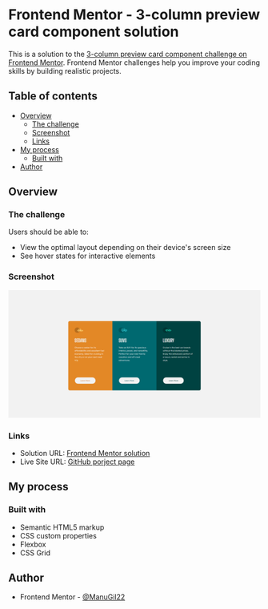 # Frontend Mentor - 3-column preview card component solution

This is a solution to the [3-column preview card component challenge on Frontend Mentor](https://www.frontendmentor.io/challenges/3column-preview-card-component-pH92eAR2-). Frontend Mentor challenges help you improve your coding skills by building realistic projects. 

## Table of contents

- [Overview](#overview)
  - [The challenge](#the-challenge)
  - [Screenshot](#screenshot)
  - [Links](#links)
- [My process](#my-process)
  - [Built with](#built-with)
- [Author](#author)

## Overview

### The challenge

Users should be able to:

- View the optimal layout depending on their device's screen size
- See hover states for interactive elements

### Screenshot

![](./images/screenshot.png)


### Links

- Solution URL: [Frontend Mentor solution](https://your-solution-url.com)
- Live Site URL: [GitHub porject page](https://manugil22.github.io/3column-preview-card-component/)

## My process

### Built with

- Semantic HTML5 markup
- CSS custom properties
- Flexbox
- CSS Grid

## Author

- Frontend Mentor - [@ManuGil22](https://www.frontendmentor.io/profile/ManuGil22)
